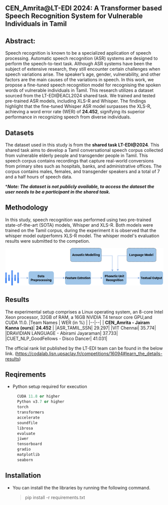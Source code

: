 ## CEN_Amrita@LT-EDI 2024: A Transformer based Speech Recognition System for Vulnerable Individuals in Tamil

## Abstract: 
Speech recognition is known to be a specialized application of speech processing. Automatic speech recognition (ASR) systems are designed to perform the speech-to-text task. Although ASR systems have been the subject of extensive research, they still encounter certain challenges when speech variations arise. The speaker’s age, gender, vulnerability, and other factors are the main causes of the variations in speech. In this work, we propose a fine-tuned speech recognition model for recognising the spoken words of vulnerable individuals in Tamil. This research utilizes a dataset sourced from the LT-EDI@EACL2024 shared task. We trained and tested pre-trained ASR models, including XLS-R and Whisper. The findings highlight that the fine-tuned Whisper ASR model surpasses the XLS-R, achieving a word error rate (WER) of **24.452**, signifying its superior performance in recognizing speech from diverse individuals.

## Datasets

The dataset used in this study is from the **shared task LT-EDI@2024**. This shared task aims to develop a Tamil conversational speech corpus collected from vulnerable elderly people and transgender people in Tamil. This speech corpus contains recordings that capture real-world conversions from primary sites such as hospitals, banks, and administrative offices. The corpus contains males, females, and transgender speakers and a total of 7 and a half hours of speech data.

****Note: The dataset is not publicly available, to access the dataset the user needs to be a participant in the shared task.***

## Methodology

In this study, speech recognition was performed using two pre-trained state-of-the-art (SOTA) models, Whisper and XLS-R. Both models were trained on the Tamil corpus, during the experiment it is observed that the whisper model outperfomrs XLS-R model. The whisper model's evaluation results were submitted to the competion.

![Whisper Workflow](whisper.drawio.png)

## Results

The experimental setup comprises a Linux operating system, an 8-core Intel Xeon processor, 32GB of RAM, a 16GB NVIDIA T4 tensor core GPU,and CUDA 11.0.
|Team Names  |  WER (in %) |
|--|--|
| **CEN_Amrita - Jairam Kanna** **(ours)**| **24.452** |
|ASR_TAMIL_SSN| 29.297|
|VIT Chennai| 35.774|
|DRAVIDIAN LANGUAGE - Abirami Jayaraman|  37.733|
|CUET_NLP_GoodFellows - Disco Dancer|  41.031|
 
The official rank list published by the LT-EDI team can be found in the below link.
(https://codalab.lisn.upsaclay.fr/competitions/16094#learn_the_details-results)

## Reqirements
* Python setup required for execution
  ```python 
	CUDA 11.8 or higher
	Python v3.7 or higher
	torch
	transformers
	accelerate 
	soundfile 
	librosa 
	evaluate
	jiwer 
	tensorboard 
	gradio
	matplotlib 
	seaborn


## Installation
* You can install the the libraries by running the following command.
	 > pip install -r requirements.txt 
